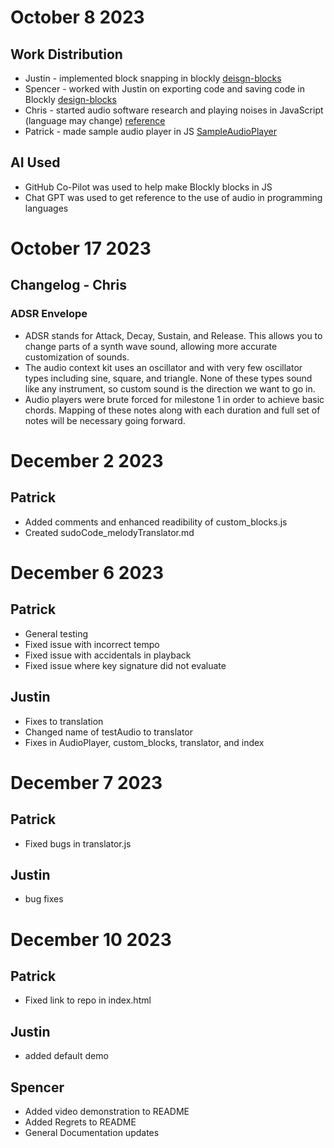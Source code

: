 # October 8 2023
## Work Distribution 
* Justin - implemented block snapping in blockly [deisgn-blocks](https://github.com/PatrickPolcuch/CPSC354Project/blob/main/design-blocks/custom_blocks.js)
* Spencer - worked with Justin on exporting code and saving code in Blockly [design-blocks](https://github.com/PatrickPolcuch/CPSC354Project/blob/main/design-blocks/custom_blocks.js)
* Chris - started audio software research and playing noises in JavaScript (language may change) [reference](https://gomakethings.com/how-to-play-a-sound-with-javascript/)
* Patrick - made sample audio player in JS [SampleAudioPlayer](https://github.com/PatrickPolcuch/CPSC354Project/blob/main/milestone1/SampleAudioPlayer.js)

## AI Used 
* GitHub Co-Pilot was used to help make Blockly blocks in JS 
* Chat GPT was used to get reference to the use of audio in programming languages

# October 17 2023
## Changelog - Chris
### ADSR Envelope 
* ADSR stands for Attack, Decay, Sustain, and Release.  This allows you to change parts of a synth wave sound, allowing more accurate customization of sounds.
* The audio context kit uses an oscillator and with very few oscillator types including sine, square, and triangle.  None of these types sound like any instrument, so custom sound is the direction we want to go in.
* Audio players were brute forced for milestone 1 in order to achieve basic chords.  Mapping of these notes along with each duration and full set of notes will be necessary going forward.

# December 2 2023
## Patrick
* Added comments and enhanced readibility of custom_blocks.js
* Created sudoCode_melodyTranslator.md

# December 6 2023
## Patrick
* General testing
* Fixed issue with incorrect tempo
* Fixed issue with accidentals in playback
* Fixed issue where key signature did not evaluate
## Justin
* Fixes to translation
* Changed name of testAudio to translator
* Fixes in AudioPlayer, custom_blocks, translator, and index

# December 7 2023
## Patrick
* Fixed bugs in translator.js
## Justin
* bug fixes

# December 10 2023
## Patrick
* Fixed link to repo in index.html
## Justin
* added default demo
## Spencer
* Added video demonstration to README
* Added Regrets to README
* General Documentation updates
